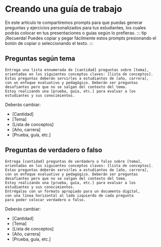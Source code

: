 # Creando una guía de trabajo
En este artículo te compartiremos prompts para que puedas generar preguntas y ejercicios personalizados para tus estudiantes, los cuales podrás colocar en tus presentaciones o guías según lo prefieras.
::: tip ¡Recuerda!
Puedes copiar y pegar fácilmente estos prompts presionando el botón de copiar o seleccionando el texto.
:::

## Preguntas según tema
```Prompt
Entrega una lista ennumerada de [cantidad] preguntas sobre [tema],
orientadas en los siguientes conceptos claves: [lista de conceptos].
Estas preguntas deberán servirles a estudiantes de [año, carrera],
con un enfoque evaluativo y pedagógico. Deberán ser preguntas
desafiantes pero que no se salgan del contexto del tema.
Estoy realizando una [prueba, guía, etc.] para evaluar a los
estudiantes y sus conocimientos.
```
Deberás cambiar:
* [Cantidad]
* [Tema]
* [Lista de conceptos]
* [Año, carrera]
* [Prueba, guía, etc.]

## Preguntas de verdadero o falso
```Prompt
Entrega [cantidad] preguntas de verdadero o falso sobre [tema],
orientadas en los siguientes conceptos claves: [lista de conceptos].
Estas preguntas deberán servirles a estudiantes de [año, carrera],
con un enfoque evaluativo y pedagógico. Deberán ser preguntas
desafiantes pero que no se salgan del contexto del tema.
Estoy realizando una [prueba, guía, etc.] para evaluar a los
estudiantes y sus conocimientos.
Entrégalas con un formato apropiado para un documento digital,
con una línea horizontal al lado izquierdo de cada pregunta
para poder colocar verdadero o falso.
```
Deberás cambiar:
* [Cantidad]
* [Tema]
* [Lista de conceptos]
* [Año, carrera]
* [Prueba, guía, etc.]